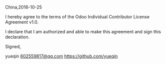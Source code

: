 
China,2016-10-25

I hereby agree to the terms of the Odoo Individual Contributor License Agreement v1.0.

I declare that I am authorized and able to make this agreement and sign this declaration.

Signed,

yueqin 602559817@qq.com https://github.com/yueqin
